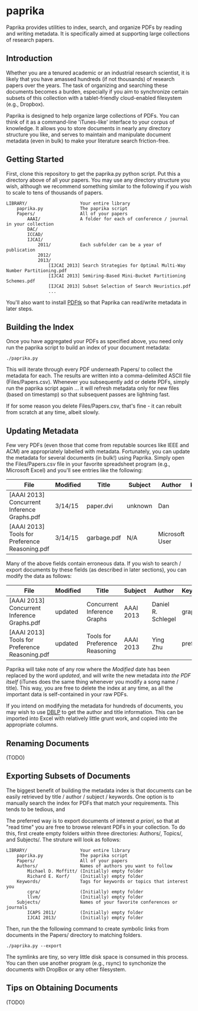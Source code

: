 paprika
=======

Paprika provides utilities to index, search, and organize PDFs by reading and writing metadata. It is specifically aimed at supporting large collections of research papers.

Introduction
------------

Whether you are a tenured academic or an industrial research scientist, it is likely that you have amassed hundreds (if not thousands) of research papers over the years. The task of organizing and searching these documents becomes a burden, especially if you aim to synchronize certain subsets of this collection with a tablet-friendly cloud-enabled filesystem (e.g., Dropbox).

Paprika is designed to help organize large collections of PDFs. You can think of it as a command-line 'iTunes-like' interface to your corpus of knowledge. It allows you to store documents in nearly any directory structure you like, and serves to maintain and manipulate document metadata (even in bulk) to make your literature search friction-free.

Getting Started
---------------

First, clone this repository to get the paprika.py python script. Put this a directory above of all your papers. You may use any directory structure you wish, although we recommend something similar to the following if you wish to scale to tens of thousands of papers.

    LIBRARY/                    Your entire library
        paprika.py              The paprika script
        Papers/                 All of your papers
            AAAI/               A folder for each of conference / journal in your collection
            DAC/
            ICCAD/
            IJCAI/
                2011/           Each subfolder can be a year of publication
                2012/
                2013/
                    [IJCAI 2013] Search Strategies for Optimal Multi-Way Number Partitioning.pdf
                    [IJCAI 2013] Semiring-Based Mini-Bucket Partitioning Schemes.pdf
                    [IJCAI 2013] Subset Selection of Search Heuristics.pdf
                    ...

You'll also want to install [PDFtk](http://www.pdflabs.com/tools/pdftk-server/) so that Paprika can read/write metadata in later steps.

Building the Index
------------------

Once you have aggregated your PDFs as specified above, you need only run the paprika script to build an index of your document metadata:

    ./paprika.py

This will iterate through every PDF underneath Papers/ to collect the metadata for each. The results are written into a comma-delimited ASCII file (Files/Papers.csv). Whenever you subsequently add or delete PDFs, simply run the paprika script again ... it will refresh metadata only for new files (based on timestamp) so that subsequent passes are lightning fast.

If for some reason you delete Files/Papers.csv, that's fine - it can rebuilt from scratch at any time, albeit slowly.

Updating Metadata
-----------------

Few very PDFs (even those that come from reputable sources like IEEE and ACM) are appropriately labelled with metadata. Fortunately, you can update the metadata for several documents (in bulk!) using Paprika.  Simply open the Files/Papers.csv file in your favorite spreadsheet program (e.g., Microsoft Excel) and you'll see entries like the following:

| File                                           | Modified | Title       | Subject | Author             | Keywords |
| ---------------------------------------------- | -------- | ----------- | ------- | ------------------ | -------- |
| [AAAI 2013] Concurrent Inference Graphs.pdf    | 3/14/15  | paper.dvi   | unknown | Dan                |          |
| [AAAI 2013] Tools for Preference Reasoning.pdf | 3/14/15  | garbage.pdf | N/A     | Microsoft User     |          |

Many of the above fields contain erroneous data. If you wish to search / export documents by these fields (as described in later sections), you can modify the data as follows:

| File                                           | Modified | Title                           | Subject   | Author             | Keywords |
| ---------------------------------------------- | -------- | ------------------------------- | --------- | ------------------ | -------- |
| [AAAI 2013] Concurrent Inference Graphs.pdf    | updated  | Concurrent Inference Graphs     | AAAI 2013 | Daniel R. Schlegel | graphs   |
| [AAAI 2013] Tools for Preference Reasoning.pdf | updated  | Tools for Preference Reasoning  | AAAI 2013 | Ying Zhu           | pref     |

Paprika will take note of any row where the _Modified_ date has been replaced by the word *updated*, and will write the new metadata *into the PDF itself* (iTunes does the same thing whenever you modify a song name / title). This way, you are free to delete the index at any time, as all the important data is self-contained in your raw PDFs.

If you intend on modifying the metadata for hundreds of documents, you may wish to use [DBLP](http://dblp.uni-trier.de/db/) to get the author and title information. This can be imported into Excel with relatively little grunt work, and copied into the appropriate columns.

Renaming Documents
------------------

(TODO)

Exporting Subsets of Documents
------------------------------

The biggest benefit of building the metadata index is that documents can be easily retrieved by title / author / subject / keywords. One option is to manually search the index for PDFs that match your requirements. This tends to be tedious, and 

The preferred way is to export documents of interest _a_ _priori_, so that at "read time" you are free to browse relevant PDFs in your collection. To do this, first create empty folders within three directories: Authors/, Topics/, and Subjects/. The struture will look as follows:

    LIBRARY/                    Your entire library
        paprika.py              The paprika script
        Papers/                 All of your papers
        Authors/                Names of authors you want to follow
            Michael D. Moffitt/ (Initially) empty folder
            Richard E. Korf/    (Initially) empty folder
        Keywords/               Tags for keywords or topics that interest you
            cgra/               (Initially) empty folder
            llvm/               (Initially) empty folder
        Subjects/               Names of your favorite conferences or journals
            ICAPS 2011/         (Initially) empty folder
            IJCAI 2013/         (Initially) empty folder

Then, run the the following command to create symbolic links from documents in the Papers/ directory to matching folders.

    ./paprika.py --export

The symlinks are tiny, so very little disk space is consumed in this process. You can then use another program (e.g., rsync) to synchonize the documents with DropBox or any other filesystem.

Tips on Obtaining Documents
---------------------------

(TODO)


